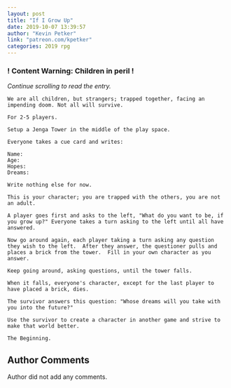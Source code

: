 ```yaml
---
layout: post
title: "If I Grow Up"
date: 2019-10-07 13:39:57
author: "Kevin Petker"
link: "patreon.com/kpetker"
categories: 2019 rpg
---
```

<div id="warning"><div id="content"><h3><strong>! Content Warning: Children in peril !</strong></h3><i>Continue scrolling to read the entry.</i></div></div>
 
```
We are all children, but strangers; trapped together, facing an impending doom. Not all will survive.

For 2-5 players.

Setup a Jenga Tower in the middle of the play space.

Everyone takes a cue card and writes: 

Name:
Age:
Hopes:
Dreams:

Write nothing else for now.

This is your character; you are trapped with the others, you are not an adult.

A player goes first and asks to the left, "What do you want to be, if you grow up?" Everyone takes a turn asking to the left until all have answered.

Now go around again, each player taking a turn asking any question they wish to the left.  After they answer, the questioner pulls and places a brick from the tower.  Fill in your own character as you answer.

Keep going around, asking questions, until the tower falls.  

When it falls, everyone's character, except for the last player to have placed a brick, dies.

The survivor answers this question: "Whose dreams will you take with you into the future?"

Use the survivor to create a character in another game and strive to make that world better.

The Beginning.
```
## Author Comments
Author did not add any comments.
